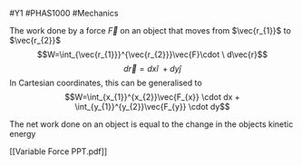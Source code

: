 #Y1 #PHAS1000 #Mechanics 

The work done by a force $\vec{F}$ on an object that moves from $\vec{r_{1}}$ to $\vec{r_{2}}$
$$W=\int_{\vec{r_{1}}}^{\vec{r_{2}}}\vec{F}\cdot \ d\vec{r}$$
$$d\vec{r}=dx\hat{i} \ + dy \hat{j}$$
In Cartesian coordinates, this can be generalised to
$$W=\int_{x_{1}}^{x_{2}}\vec{F_{x}} \cdot dx + \int_{y_{1}}^{y_{2}}\vec{F_{y}} \cdot dy$$

The net work done on an object is equal to the change in the objects kinetic energy

[[Variable Force PPT.pdf]]
